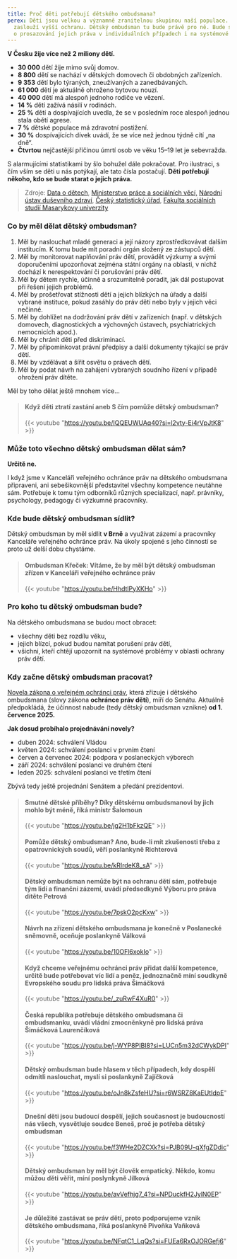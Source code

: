 ```yaml
---
title: Proč děti potřebují dětského ombudsmana?
perex: Děti jsou velkou a významně zranitelnou skupinou naší populace. Proto si
  zaslouží vyšší ochranu. Dětský ombudsman tu bude právě pro ně. Bude se starat
  o prosazování jejich práva v individuálních případech i na systémové úrovni.
---
```

**V Česku žije více než 2 miliony dětí.** 

* **30 000** dětí žije mimo svůj domov. 
* **8 800** dětí se nachází v dětských domovech či obdobných zařízeních. 
* **9 353** dětí bylo týraných, zneužívaných a zanedbávaných. 
* **61 000** dětí je aktuálně ohroženo bytovou nouzí. 
* **40 000** dětí má alespoň jednoho rodiče ve vězení. 
* **14 %** dětí zažívá násilí v rodinách. 
* **25 %** dětí a dospívajících uvedla, že se v posledním roce alespoň jednou stala obětí agrese. 
* **7 %** dětské populace má zdravotní postižení. 
* **30 %** dospívajících dívek uvádí, že se více než jednou týdně cítí „na dně“. 
* **Čtvrtou** nejčastější příčinou úmrtí osob ve věku 15–19 let je sebevražda. 

S alarmujícími statistikami by šlo bohužel dále pokračovat. Pro ilustraci, s čím vším se děti u nás potýkají, ale tato čísla postačují. **Děti potřebují někoho, kdo se bude starat o jejich práva.**

> Zdroje: [Data o dětech](https://dataodetech.cz/display/22), [Ministerstvo práce a sociálních věcí,](https://www.mpsv.cz/statistiky-1) [Národní ústav duševního zdraví](https://dzda.cz/), [Český statistický úřad](https://csu.gov.cz/produkty/deti-se-zdravotnim-postizenim-a-osoby-se-zdravotnim-postizenim-zijici-mimo-soukrome-domacnosti-2017-2018), [Fakulta sociálních studií Masarykovy univerzity](https://irtis.muni.cz/media/3137006/eu_kids_online_report_2018_cz_main.pdf)

### Co by měl dělat dětský ombudsman?

1. Měl by naslouchat mladé generaci a její názory zprostředkovávat dalším institucím. K tomu bude mít poradní orgán složený ze zástupců dětí.
2. Měl by monitorovat naplňování práv dětí, provádět výzkumy a svými doporučeními upozorňovat zejména státní orgány na oblasti, v nichž dochází k nerespektování či porušování práv dětí. 
3. Měl by dětem rychle, účinně a srozumitelně poradit, jak dál postupovat při řešení jejich problémů.
4. Měl by prošetřovat stížnosti dětí a jejich blízkých na úřady a další vybrané instituce, pokud zasáhly do práv dětí nebo byly v jejich věci nečinné. 
5. Měl by dohlížet na dodržování práv dětí v zařízeních (např. v dětských domovech, diagnostických a výchovných ústavech, psychiatrických nemocnicích apod.).
6. Měl by chránit děti před diskriminací.
7. Měl by připomínkovat právní předpisy a další dokumenty týkající se práv dětí.
8. Měl by vzdělávat a šířit osvětu o právech dětí.
9. Měl by podat návrh na zahájení vybraných soudního řízení v případě ohrožení práv dítěte. 

Měl by toho dělat ještě mnohem více... 

> #### Když děti ztratí zastání aneb S čím pomůže dětský ombudsman?
>
> {{< youtube "https://youtu.be/IQQEUWUAq40?si=l2vty-Ei4rVpJtK8" >}}

### Může toto všechno dětský ombudsman dělat sám?

**Určitě ne.** 

I když jsme v Kanceláři veřejného ochránce práv na dětského ombudsmana připraveni, ani sebešikovnější představitel všechny kompetence neutáhne sám. Potřebuje k tomu tým odborníků různých specializací, např. právníky, psychology, pedagogy či výzkumné pracovníky.

### Kde bude dětský ombudsman sídlit?

Dětský ombudsman by měl sídlit **v Brně** a využívat zázemí a pracovníky Kanceláře veřejného ochránce práv. Na úkoly spojené s jeho činností se proto už delší dobu chystáme. 

> #### Ombudsman Křeček: Vítáme, že by měl být dětský ombudsman zřízen v Kanceláři veřejného ochránce práv
>
> {{< youtube "https://youtu.be/HhdtlPyXKHo" >}}

### Pro koho tu dětský ombudsman bude?

Na dětského ombudsmana se budou moct obracet: 

* všechny děti bez rozdílu věku, 
* jejich blízcí, pokud budou namítat porušení práv dětí,
* všichni, kteří chtějí upozornit na systémové problémy v oblasti ochrany práv dětí. 

### Kdy začne dětský ombudsman pracovat?

[Novela zákona o veřejném ochránci práv](https://www.psp.cz/sqw/historie.sqw?o=9&T=688), která zřizuje i dětského ombudsmana (slovy zákona **ochránce práv dětí**), míří do Senátu. Aktuálně předpokládá, že účinnost nabude (tedy dětský ombudsman vznikne) **od 1. července 2025.** 

**Jak dosud probíhalo projednávání novely?** 

* duben 2024: schválení Vládou
* květen 2024: schválení poslanci v prvním čtení
* červen a červenec 2024: podpora v poslaneckých výborech
* září 2024: schválení poslanci ve druhém čtení
* leden 2025: schválení poslanci ve třetím čtení

Zbývá tedy ještě projednání Senátem a předání prezidentovi. 

> #### Smutné dětské příběhy? Díky dětskému ombudsmanovi by jich mohlo být méně, říká ministr Šalomoun
>
> {{< youtube "https://youtu.be/jg2H1bFkzQE" >}}
>
> #### Pomůže dětský ombudsman? Ano, bude-li mít zkušenosti třeba z opatrovnických soudů, věří poslankyně Richterová
>
> {{< youtube "https://youtu.be/kRIrdeK8_sA" >}}
>
> #### Dětský ombudsman nemůže být na ochranu dětí sám, potřebuje tým lidí a finanční zázemí, uvádí předsedkyně Výboru pro práva dítěte Petrová
>
> {{< youtube "https://youtu.be/7pskO2pcKxw" >}}
>
> #### Návrh na zřízení dětského ombudsmana je konečně v Poslanecké sněmovně, oceňuje poslankyně Válková
>
> {{< youtube "https://youtu.be/10OFl6xokIo" >}}
>
> #### Když chceme veřejnému ochránci práv přidat další kompetence, určitě bude potřebovat víc lidí a peněz, jednoznačně míní soudkyně Evropského soudu pro lidská práva Šimáčková
>
> {{< youtube "https://youtu.be/_zuRwF4XuR0" >}}
>
> #### Česká republika potřebuje dětského ombudsmana či ombudsmanku, uvádí vládní zmocněnkyně pro lidská práva Šimáčková Laurenčíková
>
> {{< youtube "https://youtu.be/j-WYP8PIBI8?si=LUCn5m32dCWykDPI" >}}
>
> #### Dětský ombudsman bude hlasem v těch případech, kdy dospělí odmítli naslouchat, myslí si poslankyně Zajíčková
>
> {{< youtube "https://youtu.be/oJn8kZsfeHU?si=r6WSRZ8KaEUtIdpE" >}}
>
> #### Dnešní děti jsou budoucí dospělí, jejich současnost je budoucností nás všech, vysvětluje soudce Beneš, proč je potřeba dětský ombudsman
>
> {{< youtube "https://youtu.be/f3WHe2DZCXk?si=PJB09U-qXfgZDdic" >}}
>
> #### Dětský ombudsman by měl být člověk empatický. Někdo, komu můžou děti věřit, míní poslynkyně Jílková
>
> {{< youtube "https://youtu.be/avVefhjg7_4?si=NPDuckfH2JylN0EP" >}}
>
> #### Je důležité zastávat se práv dětí, proto podporujeme vznik dětského ombudsmana, říká poslankyně Pivoňka Vaňková
>
> {{< youtube "https://youtu.be/NFqtC1_LqQs?si=FUEa6RxOJORGefj6" >}}